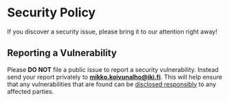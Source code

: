 # Security Policy

If you discover a security issue, please bring it to our attention right away!

## Reporting a Vulnerability
 
Please **DO NOT** file a public issue to report a security vulnerability.
Instead send your report privately to **mikko.koivunalho@iki.fi**.
This will help ensure that any vulnerabilities that are found can be
[disclosed responsibly](https://en.wikipedia.org/wiki/Responsible_disclosure) to any affected parties.
